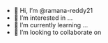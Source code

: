 - 👋 Hi, I’m @ramana-reddy21
- 👀 I’m interested in ...
- 🌱 I’m currently learning ...
- 💞️ I’m looking to collaborate on 

<!---
ramana-reddy21/ramana-reddy21 is a ✨ special ✨ repository because its `README.md` (this file) appears on your GitHub profile.
You can click the Preview link to take a look at your changes.
--->
